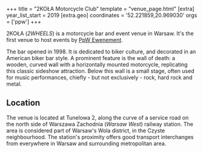 +++
title = "2KOŁA Motorcycle Club"
template = "venue_page.html"
[extra]
year_list_start = 2019
[extra.geo]
coordinates = '52.221859,20.969030'
orgs = ['ppw']
+++

2KOŁA (_2WHEELS_) is a motorcycle bar and event venue in Warsaw. It's the first venue to host events by [PpW Ewenement](@/o/ppw.md).

The bar opened in 1998. It is dedicated to biker culture, and decorated in an American biker bar style. A prominent feature is the wall of death: a wooden, curved wall with a horizontally mounted motorcycle, replicating this classic sideshow attraction. Below this wall is a small stage, often used for music performances, chiefly - but not exclusively - rock, hard rock and metal.

## Location

The venue is located at Tunelowa 2, along the curve of a service road on the north side of Warszawa Zachodnia (_Warsaw West_) railway station. The area is considered part of Warsaw's Wola district, in the Czyste neighbourhood. The station's proximity offers good transport interchanges from everywhere in Warsaw and surrounding metropolitan area.

